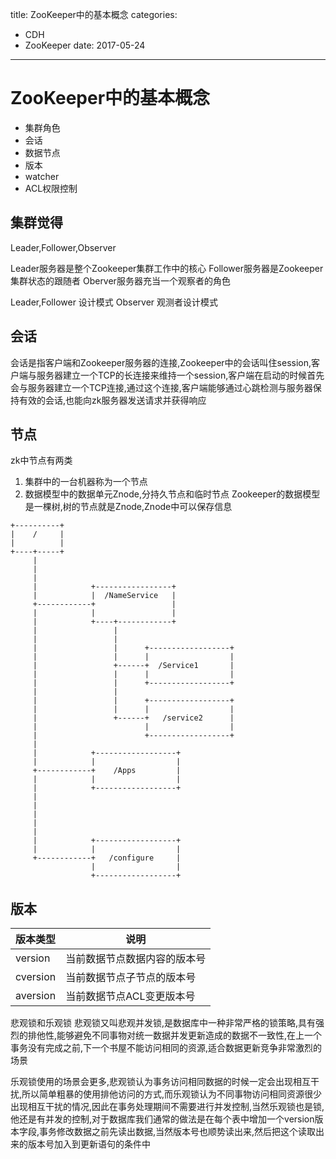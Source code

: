 title: ZooKeeper中的基本概念
categories: 
- CDH
- ZooKeeper
date: 2017-05-24
---
#  ZooKeeper中的基本概念
- 集群角色
- 会话
- 数据节点
- 版本
- watcher
- ACL权限控制



## 集群觉得
Leader,Follower,Observer

Leader服务器是整个Zookeeper集群工作中的核心
Follower服务器是Zookeeper集群状态的跟随者
Oberver服务器充当一个观察者的角色

Leader,Follower 设计模式
Observer 观测者设计模式

## 会话
会话是指客户端和Zookeeper服务器的连接,Zookeeper中的会话叫住session,客户端与服务器建立一个TCP的长连接来维持一个session,客户端在启动的时候首先会与服务器建立一个TCP连接,通过这个连接,客户端能够通过心跳检测与服务器保持有效的会话,也能向zk服务器发送请求并获得响应

## 节点
zk中节点有两类
1. 集群中的一台机器称为一个节点
2. 数据模型中的数据单元Znode,分持久节点和临时节点
    Zookeeper的数据模型是一棵树,树的节点就是Znode,Znode中可以保存信息

```
+----------+
|    /     |
|          |
+----+-----+
     |
     |
     |
     |            +-----------------+
     |            |  /NameService   |
     +------------+                 |
     |            |                 |
     |            +----+------------+
     |                 |
     |                 |
     |                 |      +------------------+
     |                 |      |                  |
     |                 +------+  /Service1       |
     |                 |      |                  |
     |                 |      +------------------+
     |                 |
     |                 |      +------------------+
     |                 |      |                  |
     |                 +------+   /service2      |
     |                        |                  |
     |                        +------------------+
     |
     |            +------------------+
     |            |                  |
     +------------+    /Apps         |
     |            |                  |
     |            +------------------+
     |
     |
     |
     |
     |
     |            +------------------+
     |            |                  |
     +------------+   /configure     |
                  |                  |
                  +------------------+
```


## 版本

|版本类型|说明|
|--|--|
|version|当前数据节点数据内容的版本号|
|cversion|当前数据节点子节点的版本号|
|aversion|当前数据节点ACL变更版本号|

悲观锁和乐观锁
悲观锁又叫悲观并发锁,是数据库中一种非常严格的锁策略,具有强烈的排他性,能够避免不同事物对统一数据并发更新造成的数据不一致性,在上一个事务没有完成之前,下一个书屋不能访问相同的资源,适合数据更新竞争非常激烈的场景

乐观锁使用的场景会更多,悲观锁认为事务访问相同数据的时候一定会出现相互干扰,所以简单粗暴的使用排他访问的方式,而乐观锁认为不同事物访问相同资源很少出现相互干扰的情况,因此在事务处理期间不需要进行并发控制,当然乐观锁也是锁,他还是有并发的控制,对于数据库我们通常的做法是在每个表中增加一个version版本字段,事务修改数据之前先读出数据,当然版本号也顺势读出来,然后把这个读取出来的版本号加入到更新语句的条件中